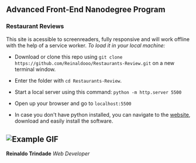 ## Advanced Front-End Nanodegree Program
### Restaurant Reviews

This site is acessible to screenreaders, fully responsive and will work offline with the help of a service worker.
*To load it in your local machine:*
* Download or clone this repo using `git clone https://github.com/Reinaldooo/Restaurants-Review.git` on a new terminal window.
* Enter the folder with `cd Restaurants-Review`.
* Start a local server using this command: `python -m http.server 5500`
* Open up your browser and go to `localhost:5500`

* In case you don't have python installed, you can navigate to the [website](https://www.python.org/), download and easily install the software.


![Example GIF](/Example.gif)
--
**Reinaldo Trindade**
*Web Developer*